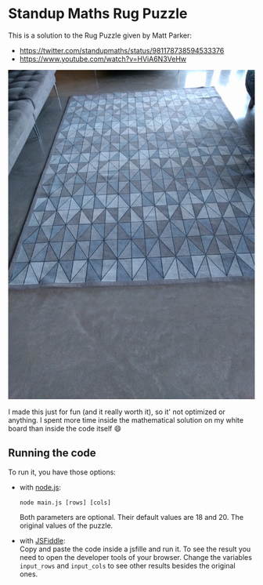 # Standup Maths Rug Puzzle #

This is a solution to the Rug Puzzle given by Matt Parker:

* https://twitter.com/standupmaths/status/981178738594533376
* https://www.youtube.com/watch?v=HViA6N3VeHw

![The original rug](rug.jpg)

I made this just for fun (and it really worth it), so it' not optimized or anything. I spent more time inside the mathematical solution on my white board than inside the code itself :smile:

## Running the code

To run it, you have those options:

* with [node.js](https://nodejs.org/en/):
	```
	node main.js [rows] [cols]
	```
	Both parameters are optional. Their default values are 18 and 20. The original values of the puzzle.

* with [JSFiddle](https://jsfiddle.net):<br>
	Copy and paste the code inside a jsfille and run it. To see the result you need to open the developer tools of your browser. Change the variables `input_rows` and `input_cols` to see other results besides the original ones.

